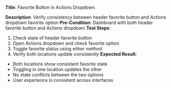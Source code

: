 **Title**: Favorite Button in Actions Dropdown

**Description**: Verify consistency between header favorite button and Actions dropdown favorite option
**Pre-Condition**: Dashboard with both header favorite button and Actions dropdown
**Test Steps**:
1. Check state of header favorite button
2. Open Actions dropdown and check favorite option
3. Toggle favorite status using either method
4. Verify both locations update consistently
**Expected Result**:
- Both locations show consistent favorite state
- Toggling in one location updates the other
- No state conflicts between the two options
- User experience is consistent across interfaces
